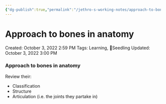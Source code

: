 ```yaml
---
{"dg-publish":true,"permalink":"/jethro-s-working-notes/approach-to-bones-in-anatomy/","dgPassFrontmatter":true}
---
```



# Approach to bones in anatomy

Created: October 3, 2022 2:59 PM
Tags: Learning, 🌱Seedling
Updated: October 3, 2022 3:00 PM

### Approach to bones in anatomy

Review their:

- Classification
- Structure
- Articulation (i.e. the joints they partake in)